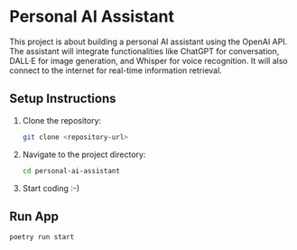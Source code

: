 # Personal AI Assistant

This project is about building a personal AI assistant using the OpenAI API. The assistant will integrate functionalities like ChatGPT for conversation, DALL·E for image generation, and Whisper for voice recognition. It will also connect to the internet for real-time information retrieval.

## Setup Instructions

1. Clone the repository:
   ```bash
   git clone <repository-url>
   ```

2. Navigate to the project directory:
   ```bash
   cd personal-ai-assistant
   ```

3. Start coding :-)



## Run App

```bash
poetry run start
```
